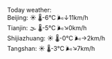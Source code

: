 Today weather:  
Beijing: ☀️ 🌡️-6°C 🌬️↓11km/h  
Tianjin: 🌫  🌡️-5°C 🌬️↘0km/h  
Shijiazhuang: ☀️ 🌡️-0°C 🌬️→2km/h  
Tangshan: ☀️ 🌡️-3°C 🌬️↘7km/h  
